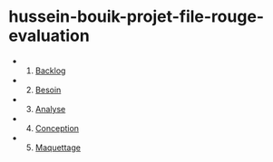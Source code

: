 # hussein-bouik-projet-file-rouge-evaluation

- 1. [Backlog](1.Backlog/1.Backlog.md)
- 2. [Besoin](2.Besoin/besoin.md) 
- 3. [Analyse](3.Analyse/analyse.md)  
- 4. [Conception](4.Conception/conception.md) 
- 5. [Maquettage](5.Maquettage/maquettage.md) 
<!-- - 6. [Test](6.Test/test.md)
- 7. [Déploiement](7.Déploiement/déploiement.md) -->